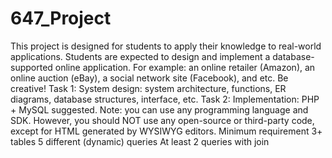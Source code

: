 # 647_Project
This project is designed for students to apply their knowledge to real-world applications. Students are expected to design and implement a database-supported online application. For example: an online retailer (Amazon), an online auction (eBay), a social network site (Facebook), and etc. Be creative!
Task 1: System design: system architecture, functions, ER diagrams, database structures, interface, etc.
Task 2: Implementation: PHP + MySQL suggested.
Note: you can use any programming language and SDK. However, you should NOT use any open-source or third-party code, except for HTML generated by WYSIWYG editors.
Minimum requirement
3+ tables
5 different (dynamic) queries
At least 2 queries with join
